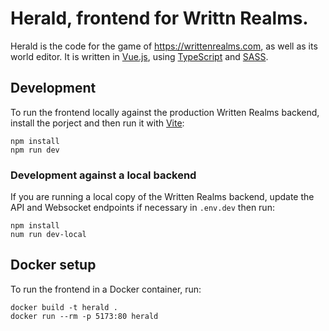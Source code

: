 # Herald, frontend for Writtn Realms.

Herald is the code for the game of https://writtenrealms.com, as well as its world editor. It is
written in [Vue.js](https://vuejs.org/), using [TypeScript](https://www.typescriptlang.org/) and
[SASS](https://sass-lang.com/).

## Development

To run the frontend locally against the production Written Realms backend, install the porject and then run it with [Vite](https://vitejs.dev/):

```
npm install
npm run dev
```

### Development against a local backend


If you are running a local copy of the Written Realms backend, update the API and Websocket endpoints if necessary in `.env.dev` then run:
```
npm install
num run dev-local
```

## Docker setup

To run the frontend in a Docker container, run:

```
docker build -t herald .
docker run --rm -p 5173:80 herald
```
